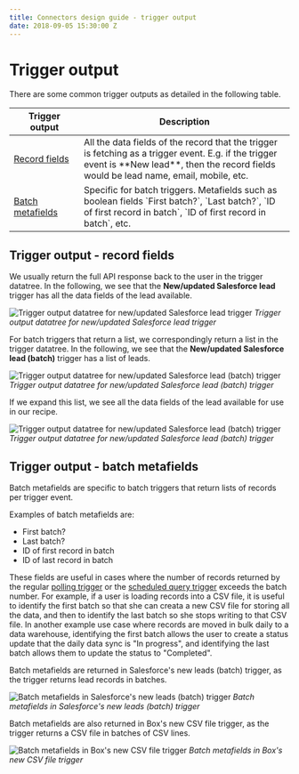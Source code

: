 ```yaml
---
title: Connectors design guide - trigger output
date: 2018-09-05 15:30:00 Z
---
```


# Trigger output
There are some common trigger outputs as detailed in the following table.

<table class="unchanged rich-diff-level-one">
  <thead>
    <tr>
        <th width='25%'>Trigger output</th>
        <th>Description</th>
    </tr>
  </thead>
  <tbody>
    <tr>
      <td><a href="#trigger-output---record-fields">Record fields</a></td>
      <td>
      	All the data fields of the record that the trigger is fetching as a trigger event. E.g. if the trigger event is **New lead**, then the record fields would be lead name, email, mobile, etc.
      </td>
    </tr>
    <tr>
    	<td><a href="#trigger-output---batch-metafields">Batch metafields</a></td>
    	<td>Specific for batch triggers. Metafields such as boolean fields `First batch?`, `Last batch?`, `ID of first record in batch`, `ID of first record in batch`, etc.</td>
    </tr>
  </tbody>
</table>

## Trigger output - record fields
We usually return the full API response back to the user in the trigger datatree. In the following, we see that the **New/updated Salesforce lead** trigger has all the data fields of the lead available.

![Trigger output datatree for new/updated Salesforce lead trigger](/assets/images/connectors-design-guide/trigger-output-single-record.gif)
*Trigger output datatree for new/updated Salesforce lead trigger*

For batch triggers that return a list, we correspondingly return a list in the trigger datatree. In the following, we see that the **New/updated Salesforce lead (batch)** trigger has a list of leads.

![Trigger output datatree for new/updated Salesforce lead (batch) trigger](/assets/images/connectors-design-guide/trigger-output-batch-records.gif)
*Trigger output datatree for new/updated Salesforce lead (batch) trigger*

If we expand this list, we see all the data fields of the lead available for use in our recipe.

![Trigger output datatree for new/updated Salesforce lead (batch) trigger](/assets/images/connectors-design-guide/trigger-output-batch-records.png)
*Trigger output datatree for new/updated Salesforce lead (batch) trigger*

## Trigger output - batch metafields
Batch metafields are specific to batch triggers that return lists of records per trigger event.

Examples of batch metafields are:
- First batch?
- Last batch?
- ID of first record in batch
- ID of last record in batch

These fields are useful in cases where the number of records returned by the regular [polling trigger](/recipes/triggers.md#polling-triggers) or the [scheduled query trigger](/recipes/triggers.md#scheduled-triggers) exceeds the batch number. For example, if a user is loading records into a CSV file, it is useful to identify the first batch so that she can creata a new CSV file for storing all the data, and then to identify the last batch so she stops writing to that CSV file. In another example use case where records are moved in bulk daily to a data warehouse, identifying the first batch allows the user to create a status update that the daily data sync is "In progress", and identifying the last batch allows them to update the status to "Completed".
 
Batch metafields are returned in Salesforce's new leads (batch) trigger, as the trigger returns lead records in batches.

![Batch metafields in Salesforce's new leads (batch) trigger](/assets/images/connectors-design-guide/salesforce-new-leads-batch-metafields.png)
*Batch metafields in Salesforce's new leads (batch) trigger*

Batch metafields are also returned in Box's new CSV file trigger, as the trigger returns a CSV file in batches of CSV lines.

![Batch metafields in Box's new CSV file trigger](/assets/images/connectors-design-guide/box-new-csv-file-batch-metafields.png)
*Batch metafields in Box's new CSV file trigger*
